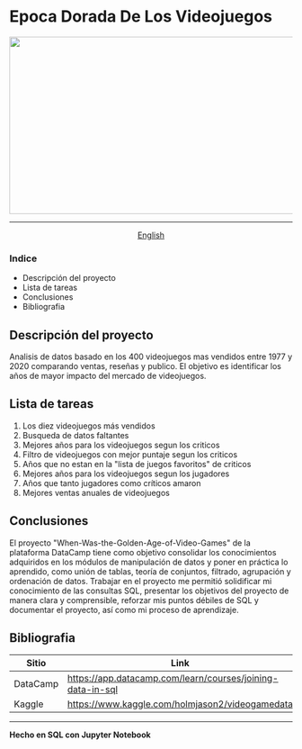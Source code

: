 # Epoca Dorada De Los Videojuegos
<div align="center">
<img src="https://i.pinimg.com/originals/17/05/e3/1705e30744d6d769ee9411008f2564aa.jpg" style="max-width: 100%;" width="600" height="315"><hr>
<a href="https://github.com/evepy/When-Was-the-Golden-Age-of-Video-Games/blob/6b49e4a9d338beb0860f698b9e051f03fcd6dcaa/ReadmeEngl.md">English</a> 

</div>

### Indice
- Descripción del proyecto
- Lista de tareas
- Conclusiones
- Bibliografia

## Descripción del proyecto
Analisis de datos basado en los 400 videojuegos mas vendidos entre 1977 y 2020 comparando ventas, reseñas y publico. El objetivo es identificar los años de mayor impacto del mercado de videojuegos.

## Lista de tareas
1. Los diez videojuegos más vendidos
2. Busqueda de datos faltantes
3. Mejores años para los videojuegos segun los criticos
4. Filtro de videojuegos con mejor puntaje segun los criticos
5. Años que no estan en la "lista de juegos favoritos" de criticos
6. Mejores años para los videojuegos segun los jugadores
7. Años que tanto jugadores como críticos amaron
8. Mejores ventas anuales de videojuegos

## Conclusiones

El proyecto "When-Was-the-Golden-Age-of-Video-Games" de la plataforma DataCamp tiene como objetivo consolidar los conocimientos adquiridos en los módulos de manipulación de datos y poner en práctica lo aprendido, como unión de tablas, teoría de conjuntos, filtrado, agrupación y ordenación de datos. Trabajar en el proyecto me permitió solidificar mi conocimiento de las consultas SQL, presentar los objetivos del proyecto de manera clara y comprensible, reforzar mis puntos débiles de SQL y documentar el proyecto, así como mi proceso de aprendizaje.

## Bibliografia

| Sitio | Link |
| ------ | ------ |
| DataCamp | https://app.datacamp.com/learn/courses/joining-data-in-sql |
| Kaggle | https://www.kaggle.com/holmjason2/videogamedata|

---

**Hecho en SQL con Jupyter Notebook**
